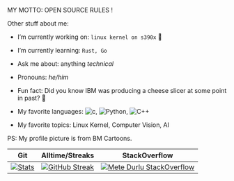MY MOTTO: OPEN SOURCE RULES !

Other stuff about me:

- I’m currently working on: `linux kernel on s390x` 🐧
- I’m currently learning: `Rust, Go`
- Ask me about: anything *technical*
- Pronouns: *he/him*
- Fun fact: Did you know IBM was producing a cheese slicer at some point in past? 🧀

- My favorite languages:
![c](https://img.shields.io/badge/C-000000?style=for-the-badge), ![Python](https://img.shields.io/badge/python-000000?style=for-the-badge&logo=python&logoColor=white), ![C++](https://img.shields.io/badge/C++-000000?style=for-the-badge)

- My favorite topics:
Linux Kernel, Computer Vision, AI

PS: My profile picture is from BM Cartoons. 

| Git | Alltime/Streaks | StackOverflow |
| --- | --- | --- |
| [![Stats](https://github-readme-stats.vercel.app/api?username=NickJackolson&show_icons=true)](https://github.com/anuraghazra/github-readme-stats) | [![GitHub Streak](https://github-readme-streak-stats.herokuapp.com/?user=NickJackolson)](https://git.io/streak-stats) | [![Mete Durlu StackOverflow](https://github-readme-stackoverflow.vercel.app/?userID=12979163)](https://stackoverflow.com/users/12979163/meto) |
